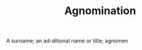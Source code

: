 ---
title: Agnomination
letter: A
permalink: "/definitions/bld-agnomination.html"
body: A surname; an ad-ditional name or title; agnomen
published_at: '2018-07-07'
source: Black's Law Dictionary 2nd Ed (1910)
layout: post
---